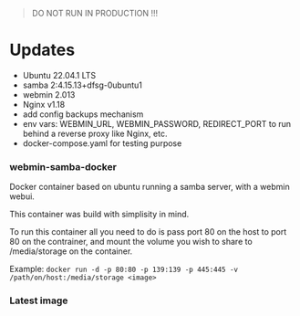 > DO NOT RUN IN PRODUCTION !!!

# Updates

- Ubuntu 22.04.1 LTS
- samba 2:4.15.13+dfsg-0ubuntu1
- webmin 2.013
- Nginx v1.18
- add config backups mechanism
- env vars: WEBMIN_URL, WEBMIN_PASSWORD, REDIRECT_PORT to run behind a reverse proxy like Nginx, etc.
- docker-compose.yaml for testing purpose

### webmin-samba-docker
Docker container based on ubuntu running a samba server, with a webmin webui.

This container was build with simplisity in mind. 

To run this container all you need to do is pass port 80 on the host to port 80 on the contrainer, and mount the volume you wish to share to /media/storage on the container.

Example: 
`docker run -d -p 80:80 -p 139:139 -p 445:445 -v /path/on/host:/media/storage <image>`

### Latest image

```

```
